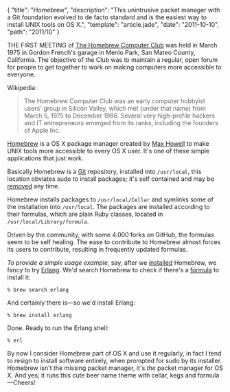 {
  "title": "Homebrew",
  "description": "This unintrusive packet manager with a Git foundation evolved to de facto standard and is the easiest way to install UNIX tools on OS X.",
  "template": "article.jade",
  "date": "2011-10-10",
  "path": "2011/10"
}

THE FIRST MEETING of [The Homebrew Computer Club](http://en.wikipedia.org/wiki/Homebrew_Computer_Club) was held in March 1975 in Gordon French's garage in Menlo Park, San Mateo County, California. The objective of the Club was to maintain a regular, open forum for people to get together to work on making computers more accessible to everyone.

Wikipedia:
> The Homebrew Computer Club was an early computer hobbyist users' group in Silicon Valley, which met (under that name) from March 5, 1975 to December 1986. Several very high-profile hackers and IT entrepreneurs emerged from its ranks, including the founders of Apple Inc.

[Homebrew](http://mxcl.github.com/homebrew/) is a OS X package manager created by [Max Howell](https://github.com/mxcl) to make UNIX tools more accessible to every OS X user. It's one of these simple applications that just work.

Basically Homebrew is a [Git](http://git-scm.com/) repository, installed into `/usr/local`, this location obviates sudo to install packages; it's self contained and may be [removed](https://gist.github.com/1173223) any time.

Homebrew installs packages to `/usr/local/Cellar` and symlinks some of the installation into `/usr/local`. The packages are installed according to their formulas, which are plain Ruby classes, located in `/usr/local/Library/formula`.

Driven by the community, with some 4.000 forks on GitHub, the formulas seem to be self healing. The ease to contribute to Homebrew almost forces its users to contribute, resulting in frequently updated formulas. 

*To provide a simple usage example,* say, after we [installed](https://github.com/mxcl/homebrew/wiki/installation) Homebrew, we fancy to try [Erlang](http://smyck.net/2012/04/22/why-erlang/). We'd search Homebrew to check if there's a [formula](https://github.com/mxcl/homebrew/blob/master/Library/Formula/erlang.rb) to install it:

    % brew search erlang

And certainly there is—so we'd install Erlang:

    % brew install erlang

Done. Ready to run the Erlang shell:

    % erl
 
By now I consider Homebrew part of OS X and use it regularly, in fact I tend to resign to install software entirely, when prompted for sudo by its installer. Homebrew isn't the missing packet manager, it's *the* packet manager for OS X. And yes; it runs this cute beer name theme with cellar, kegs and formula—Cheers!
